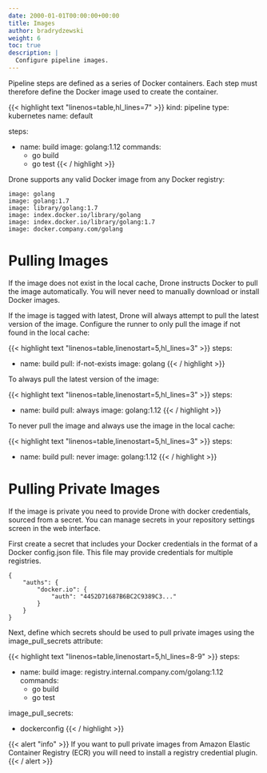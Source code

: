 ```yaml
---
date: 2000-01-01T00:00:00+00:00
title: Images
author: bradrydzewski
weight: 6
toc: true
description: |
  Configure pipeline images.
---
```


Pipeline steps are defined as a series of Docker containers. Each step must therefore define the Docker image used to create the container.

{{< highlight text "linenos=table,hl_lines=7" >}}
kind: pipeline
type: kubernetes
name: default

steps:
- name: build
  image: golang:1.12
  commands:
  - go build
  - go test
{{< / highlight >}}

Drone supports any valid Docker image from any Docker registry:

```
image: golang
image: golang:1.7
image: library/golang:1.7
image: index.docker.io/library/golang
image: index.docker.io/library/golang:1.7
image: docker.company.com/golang
```

# Pulling Images

If the image does not exist in the local cache, Drone instructs Docker to pull the image automatically. You will never need to manually download or install Docker images.

If the image is tagged with latest, Drone will always attempt to pull the latest version of the image. Configure the runner to only pull the image if not found in the local cache:

{{< highlight text "linenos=table,linenostart=5,hl_lines=3" >}}
steps:
- name: build
  pull: if-not-exists
  image: golang
{{< / highlight >}}

To always pull the latest version of the image:

{{< highlight text "linenos=table,linenostart=5,hl_lines=3" >}}
steps:
- name: build
  pull: always
  image: golang:1.12
{{< / highlight >}}

To never pull the image and always use the image in the local cache:

{{< highlight text "linenos=table,linenostart=5,hl_lines=3" >}}
steps:
- name: build
  pull: never
  image: golang:1.12
{{< / highlight >}}

# Pulling Private Images

If the image is private you need to provide Drone with docker credentials, sourced from a secret. You can manage secrets in your repository settings screen in the web interface.

First create a secret that includes your Docker credentials in the format of a Docker config.json file. This file may provide credentials for multiple registries.

```
{
    "auths": {
        "docker.io": {
            "auth": "4452D71687B6BC2C9389C3..."
        }
    }
}
```

Next, define which secrets should be used to pull private images using the image_pull_secrets attribute:

{{< highlight text "linenos=table,linenostart=5,hl_lines=8-9" >}}
steps:
- name: build
  image: registry.internal.company.com/golang:1.12
  commands:
  - go build
  - go test

image_pull_secrets:
- dockerconfig
{{< / highlight >}}

{{< alert "info" >}}
If you want to pull private images from Amazon Elastic Container Registry (ECR) you will need to install a registry credential plugin.
{{< / alert >}}